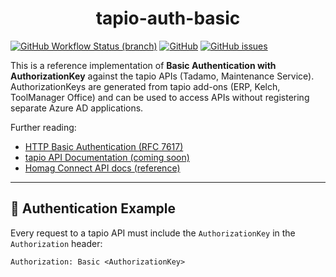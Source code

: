 <div align=center>

<h1>tapio-auth-basic</h1>

</div>

[![GitHub Workflow Status (branch)](https://img.shields.io/github/workflow/status/tapioone/tapio-auth-api/CI/master)](https://github.com/tapioone/tapio-auth-api/actions)
[![GitHub](https://img.shields.io/github/license/tapioone/tapio-auth-basic)](https://github.com/tapioone/tapio-auth-basic/blob/master/LICENSE) 
[![GitHub issues](https://img.shields.io/github/issues/tapioone/tapio-auth-basic)](https://github.com/tapioone/tapio-auth-basic/issues)

This is a reference implementation of **Basic Authentication with AuthorizationKey** against the tapio APIs (Tadamo, Maintenance Service).  
AuthorizationKeys are generated from tapio add-ons (ERP, Kelch, ToolManager Office) and can be used to access APIs without registering separate Azure AD applications.

Further reading:

- [HTTP Basic Authentication (RFC 7617)](https://datatracker.ietf.org/doc/html/rfc7617)  
- [tapio API Documentation (coming soon)](https://developer.tapio.one)  
- [Homag Connect API docs (reference)](https://docs.homag.cloud/en/data-exchange/homag-connect/translate-to-english-connect-api)  

---

## 🔑 Authentication Example

Every request to a tapio API must include the `AuthorizationKey` in the `Authorization` header:

```http
Authorization: Basic <AuthorizationKey>

